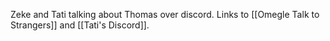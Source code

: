 Zeke and Tati talking about Thomas over discord. Links to [[Omegle Talk to Strangers]] and [[Tati's Discord]].